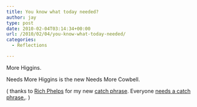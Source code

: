 ```yaml
---
title: You know what today needed?
author: jay
type: post
date: 2010-02-04T03:14:34+00:00
url: /2010/02/04/you-know-what-today-needed/
categories:
  - Reflections

---
```

More Higgins.

Needs More Higgins is the new Needs More Cowbell.

( thanks to [Rich Phelps][1] for my new [catch phrase][2]. Everyone [needs a catch phrase.][3]. )

 [1]: http://twitter.com/rphelps/status/8602647700
 [2]: http://twitter.com/jasonadamyoung/status/8603019216
 [3]: http://www.youtube.com/watch?v=EsZnl3cUXtM